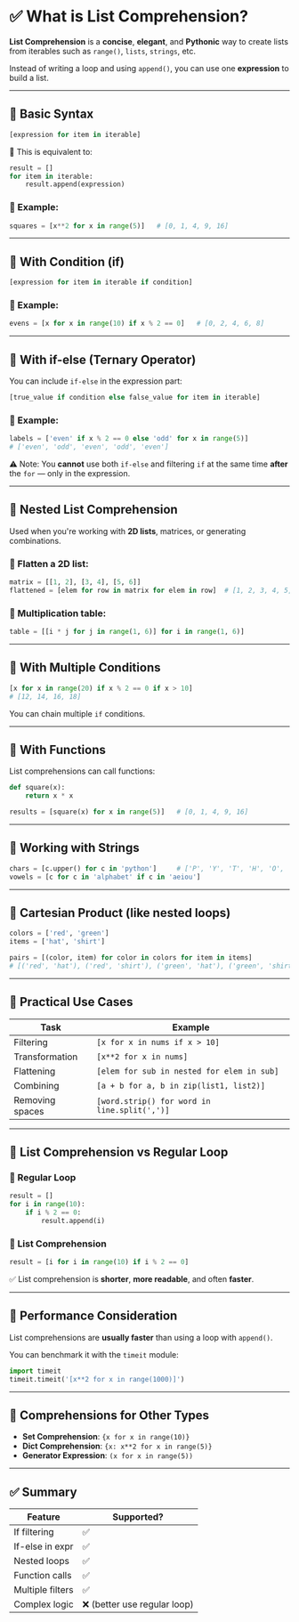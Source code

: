 # ✅ What is List Comprehension?

**List Comprehension** is a **concise**, **elegant**, and **Pythonic** way to create lists from iterables such as `range()`, `lists`, `strings`, etc.

Instead of writing a loop and using `append()`, you can use one **expression** to build a list.

---

## 🔹 Basic Syntax

```python
[expression for item in iterable]
```

🔸 This is equivalent to:

```python
result = []
for item in iterable:
    result.append(expression)
```

### 🔸 Example:

```python
squares = [x**2 for x in range(5)]   # [0, 1, 4, 9, 16]
```

---

## 🔹 With Condition (if)

```python
[expression for item in iterable if condition]
```

### 🔸 Example:

```python
evens = [x for x in range(10) if x % 2 == 0]   # [0, 2, 4, 6, 8]
```

---

## 🔹 With if-else (Ternary Operator)

You can include `if-else` in the expression part:

```python
[true_value if condition else false_value for item in iterable]
```

### 🔸 Example:

```python
labels = ['even' if x % 2 == 0 else 'odd' for x in range(5)]
# ['even', 'odd', 'even', 'odd', 'even']
```

⚠️ Note: You **cannot** use both `if-else` and filtering `if` at the same time **after** the `for` — only in the expression.

---

## 🔹 Nested List Comprehension

Used when you're working with **2D lists**, matrices, or generating combinations.

### 🔸 Flatten a 2D list:

```python
matrix = [[1, 2], [3, 4], [5, 6]]
flattened = [elem for row in matrix for elem in row]  # [1, 2, 3, 4, 5, 6]
```

### 🔸 Multiplication table:

```python
table = [[i * j for j in range(1, 6)] for i in range(1, 6)]
```

---

## 🔹 With Multiple Conditions

```python
[x for x in range(20) if x % 2 == 0 if x > 10]
# [12, 14, 16, 18]
```

You can chain multiple `if` conditions.

---

## 🔹 With Functions

List comprehensions can call functions:

```python
def square(x):
    return x * x

results = [square(x) for x in range(5)]   # [0, 1, 4, 9, 16]
```

---

## 🔹 Working with Strings

```python
chars = [c.upper() for c in 'python']     # ['P', 'Y', 'T', 'H', 'O', 'N']
vowels = [c for c in 'alphabet' if c in 'aeiou']
```

---

## 🔹 Cartesian Product (like nested loops)

```python
colors = ['red', 'green']
items = ['hat', 'shirt']

pairs = [(color, item) for color in colors for item in items]
# [('red', 'hat'), ('red', 'shirt'), ('green', 'hat'), ('green', 'shirt')]
```

---

## 🔹 Practical Use Cases

| Task            | Example                                      |
| --------------- | -------------------------------------------- |
| Filtering       | `[x for x in nums if x > 10]`                |
| Transformation  | `[x**2 for x in nums]`                       |
| Flattening      | `[elem for sub in nested for elem in sub]`   |
| Combining       | `[a + b for a, b in zip(list1, list2)]`      |
| Removing spaces | `[word.strip() for word in line.split(',')]` |

---

## 🔹 List Comprehension vs Regular Loop

### 🔸 Regular Loop

```python
result = []
for i in range(10):
    if i % 2 == 0:
        result.append(i)
```

### 🔸 List Comprehension

```python
result = [i for i in range(10) if i % 2 == 0]
```

✅ List comprehension is **shorter**, **more readable**, and often **faster**.

---

## 🔹 Performance Consideration

List comprehensions are **usually faster** than using a loop with `append()`.

You can benchmark it with the `timeit` module:

```python
import timeit
timeit.timeit('[x**2 for x in range(1000)]')
```

---

## 🔹 Comprehensions for Other Types

* **Set Comprehension**: `{x for x in range(10)}`
* **Dict Comprehension**: `{x: x**2 for x in range(5)}`
* **Generator Expression**: `(x for x in range(5))`

---

## ✅ Summary

| Feature          | Supported?                  |
| ---------------- | --------------------------- |
| If filtering     | ✅                           |
| If-else in expr  | ✅                           |
| Nested loops     | ✅                           |
| Function calls   | ✅                           |
| Multiple filters | ✅                           |
| Complex logic    | ❌ (better use regular loop) |

